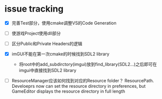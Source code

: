 # issue tracking

- [x] 完善Test部分，使用cmake调整VS的Code Generation 
- [ ] 使游戏Project使用dll部分 
- [ ] 区分Public和Private Headers的逻辑
- [x] imGUI不能在第一次cmake的时候找到SDL2 library
    - 将root中的add_subdirctory(imgui)放到find_library(SDL2...)之后即可在imgui中直接找到SDL2 library
- [ ] ResourceManager应该如何找到对应的Resource folder？ ResourcePath. Develoeprs now can set the resource directory in preferences, but GameEditor displays the resource directory in full length

 